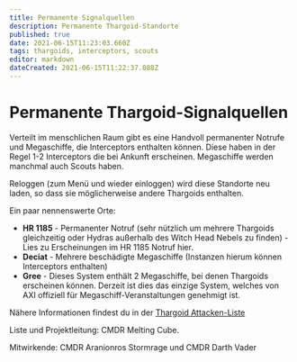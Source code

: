 ```yaml
---
title: Permanente Signalquellen
description: Permanente Thargoid-Standorte
published: true
date: 2021-06-15T11:23:03.660Z
tags: thargoids, interceptors, scouts
editor: markdown
dateCreated: 2021-06-15T11:22:37.088Z
---
```


# Permanente Thargoid-Signalquellen
Verteilt im menschlichen Raum gibt es eine Handvoll permanenter Notrufe und Megaschiffe, die Interceptors enthalten können. Diese haben in der Regel 1-2 Interceptors die bei Ankunft erscheinen. Megaschiffe werden manchmal auch Scouts haben.

Reloggen (zum Menü und wieder einloggen) wird diese Standorte neu laden, so dass sie möglicherweise andere Thargoids enthalten.

Ein paar nennenswerte Orte:

- **HR 1185** - Permanenter Notruf (sehr nützlich um mehrere Thargoids gleichzeitig oder Hydras außerhalb des Witch Head Nebels zu finden) - Lies zu Erscheinungen im HR 1185 Notruf hier.
- **Deciat** - Mehrere beschädigte Megaschiffe (Instanzen hierum können Interceptors enthalten)
- **Gree** - Dieses System enthält 2 Megaschiffe, bei denen Thargoids erscheinen können. Derzeit ist dies das einzige System, welches von AXI offiziell für Megaschiff-Veranstaltungen genehmigt ist.

Nähere Informationen findest du in der [Thargoid Attacken-Liste](https://docs.google.com/spreadsheets/d/1hnJTNAwAu0fY9Asu8SgXsfpjyTFxRhW_4oPCJS5Ydv4/edit#gid=0)

Liste und Projektleitung: CMDR Melting Cube.

Mitwirkende: CMDR Aranionros Stormrage und CMDR Darth Vader